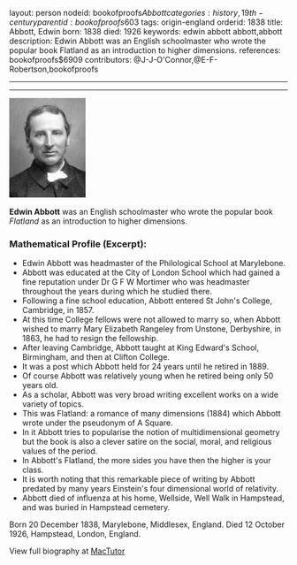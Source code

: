 layout: person
nodeid: bookofproofs$Abbott
categories: history,19th-century
parentid: bookofproofs$603
tags: origin-england
orderid: 1838
title: Abbott, Edwin
born: 1838
died: 1926
keywords: edwin abbott abbott,abbott
description: Edwin Abbott was an English schoolmaster who wrote the popular book Flatland as an introduction to higher dimensions.
references: bookofproofs$6909
contributors: @J-J-O'Connor,@E-F-Robertson,bookofproofs

---



---

![Abbott.jpg](https://github.com/bookofproofs/bookofproofs.github.io/blob/main/_sources/_assets/images/portraits/Abbott.jpg?raw=true)

**Edwin Abbott** was an English schoolmaster who wrote the popular book _Flatland_ as an introduction to higher dimensions.

### Mathematical Profile (Excerpt):
* Edwin Abbott was headmaster of the Philological School at Marylebone.
* Abbott was educated at the City of London School which had gained a fine reputation under Dr G F W Mortimer who was headmaster throughout the years during which he studied there.
* Following a fine school education, Abbott entered St John's College, Cambridge, in 1857.
* At this time College fellows were not allowed to marry so, when Abbott wished to marry Mary Elizabeth Rangeley from Unstone, Derbyshire, in 1863, he had to resign the fellowship.
* After leaving Cambridge, Abbott taught at King Edward's School, Birmingham, and then at Clifton College.
* It was a post which Abbott held for 24 years until he retired in 1889.
* Of course Abbott was relatively young when he retired being only 50 years old.
* As a scholar, Abbott was very broad writing excellent works on a wide variety of topics.
* This was Flatland: a romance of many dimensions (1884) which Abbott wrote under the pseudonym of A Square.
* In it Abbott tries to popularise the notion of multidimensional geometry but the book is also a clever satire on the social, moral, and religious values of the period.
* In Abbott's Flatland, the more sides you have then the higher is your class.
* It is worth noting that this remarkable piece of writing by Abbott predated by many years Einstein's four dimensional world of relativity.
* Abbott died of influenza at his home, Wellside, Well Walk in Hampstead, and was buried in Hampstead cemetery.

Born 20 December 1838, Marylebone, Middlesex, England. Died 12 October 1926, Hampstead, London, England.

View full biography at [MacTutor](https://mathshistory.st-andrews.ac.uk/Biographies/Abbott/)
